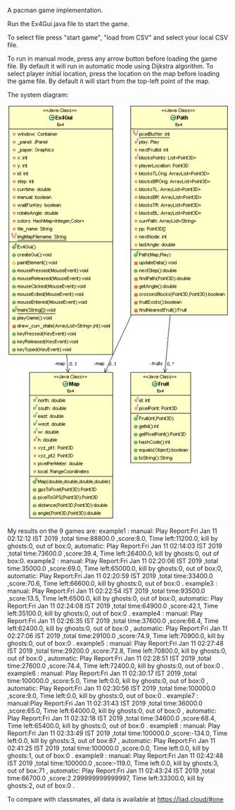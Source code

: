 A pacman game implementation.

Run the Ex4Gui.java‬ file to start the game.

To select file press "start game", "load from CSV" and select your local CSV file.

To run in manual mode, press any arrow button before loading the game file. By default it will run in automatic mode using Dijkstra algorithm.
To select player initial location, press the location on the map before loading the game file. By default it will start from the top-left point of the map.

The system diagram:

![My image](classDiagram.gif)

My results on the 9 games are:
example1 : manual:  Play Report:Fri Jan 11 02:12:12 IST 2019 ,total time:88800.0 ,score:8.0, Time left:11200.0, kill by ghosts:0, out of box:0,
automatic: Play Report:Fri Jan 11 02:14:03 IST 2019 ,total time:73600.0 ,score:39.4, Time left:26400.0, kill by ghosts:0, out of box:0.
example2 : manual: Play Report:Fri Jan 11 02:20:06 IST 2019 ,total time:35000.0 ,score:69.0, Time left:65000.0, kill by ghosts:0, out of box:0, 
automatic: Play Report:Fri Jan 11 02:20:59 IST 2019 ,total time:33400.0 ,score:70.6, Time left:66600.0, kill by ghosts:0, out of box:0
.
example3 : manual: Play Report:Fri Jan 11 02:22:54 IST 2019 ,total time:93500.0 ,score:13.5, Time left:6500.0, kill by ghosts:0, out of box:0,
automatic: Play Report:Fri Jan 11 02:24:08 IST 2019 ,total time:64900.0 ,score:42.1, Time left:35100.0, kill by ghosts:0, out of box:0
.
example4 : manual: Play Report:Fri Jan 11 02:26:35 IST 2019 ,total time:37600.0 ,score:66.4, Time left:62400.0, kill by ghosts:0, out of box:0
, automatic: Play Report:Fri Jan 11 02:27:06 IST 2019 ,total time:29100.0 ,score:74.9, Time left:70900.0, kill by ghosts:0, out of box:0
.
example5 : manual: Play Report:Fri Jan 11 02:27:48 IST 2019 ,total time:29200.0 ,score:72.8, Time left:70800.0, kill by ghosts:0, out of box:0
, automatic: Play Report:Fri Jan 11 02:28:51 IST 2019 ,total time:27600.0 ,score:74.4, Time left:72400.0, kill by ghosts:0, out of box:0
.
example6 : manual: Play Report:Fri Jan 11 02:30:17 IST 2019 ,total time:100000.0 ,score:5.0, Time left:0.0, kill by ghosts:0, out of box:0
, automatic: Play Report:Fri Jan 11 02:30:56 IST 2019 ,total time:100000.0 ,score:9.0, Time left:0.0, kill by ghosts:0, out of box:0
.
example7 : manual:Play Report:Fri Jan 11 02:31:43 IST 2019 ,total time:36000.0 ,score:65.0, Time left:64000.0, kill by ghosts:0, out of box:0
, automatic: Play Report:Fri Jan 11 02:32:18 IST 2019 ,total time:34600.0 ,score:68.4, Time left:65400.0, kill by ghosts:0, out of box:0
.
example8 : manual: Play Report:Fri Jan 11 02:33:49 IST 2019 ,total time:100000.0 ,score:-134.0, Time left:0.0, kill by ghosts:3, out of box:87
, automatic: Play Report:Fri Jan 11 02:41:25 IST 2019 ,total time:100000.0 ,score:0.0, Time left:0.0, kill by ghosts:1, out of box:0
.
example9 : manual: Play Report:Fri Jan 11 02:42:48 IST 2019 ,total time:100000.0 ,score:-119.0, Time left:0.0, kill by ghosts:3, out of box:71
, automatic: Play Report:Fri Jan 11 02:43:24 IST 2019 ,total time:66700.0 ,score:2.299999999999997, Time left:33300.0, kill by ghosts:2, out of box:0
.

To compare with classmates, all data is available at https://liad.cloud/#one 

